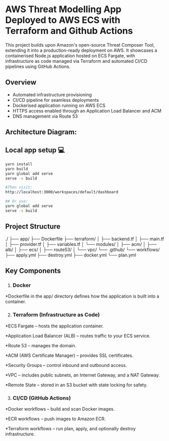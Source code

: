 # AWS Threat Modelling App Deployed to AWS ECS with Terraform and Github Actions

This project builds upon Amazon's open-source Threat Composer Tool, extending it into a production-ready deployment on AWS. It showcases a containerised Node.js application hosted on ECS Fargate, with infrastructure as code managed via Terraform and automated CI/CD pipelines using GitHub Actions.

## Overview
- Automated infrastructure provisioning
- CI/CD pipeline for seamless deployments
- Dockerised application running on AWS ECS
- HTTPS access enabled through an Application Load Balancer and ACM
- DNS management via Route 53

## Architecture Diagram:


## Local app setup 💻

```bash
yarn install
yarn build
yarn global add serve
serve -s build

#Then visit:
http://localhost:3000/workspaces/default/dashboard

## Or use:
yarn global add serve
serve -s build
```

## Project Structure
./
├── app/
├── Dockerfile
├── terraform/
│   ├── backend.tf
│   ├── main.tf
│   ├── provider.tf
│   ├── variables.tf
│   └── modules/
│       ├── acm/
│       ├── alb/
│       ├── ecs/
│       ├── route53/
│       └── vpc/
└── .github/
    └── workflows/
        ├── apply.yml
        ├── destroy.yml
        ├── docker.yml
        └── plan.yml




## Key Components
1. ### Docker

  *Dockerfile in the app/ directory defines how the application is built into a container.

2. ### Terraform (Infrastructure as Code)

 *ECS Fargate – hosts the application container.

 *Application Load Balancer (ALB) – routes traffic to your ECS service.

 *Route 53 – manages the domain.

 *ACM (AWS Certificate Manager) – provides SSL certificates.

 *Security Groups – control inbound and outbound access.

 *VPC – includes public subnets, an Internet Gateway, and a NAT Gateway.

 *Remote State – stored in an S3 bucket with state locking for safety.

3. ### CI/CD (GitHub Actions)

 *Docker workflows – build and scan Docker images.

 *ECR workflows – push images to Amazon ECR.

 *Terraform workflows – run plan, apply, and optionally destroy infrastructure.
